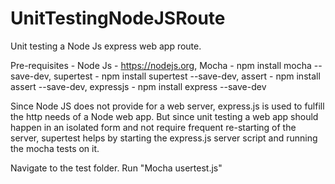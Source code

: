 # UnitTestingNodeJSRoute
Unit testing a Node Js express web app route.

Pre-requisites - Node Js - https://nodejs.org, Mocha - npm install mocha --save-dev, supertest - npm install supertest --save-dev, assert - npm install assert --save-dev, expressjs - npm install express --save-dev

Since Node JS does not provide for a web server, express.js is used to fulfill the http needs of a Node web app. But since unit testing a web app should happen in an isolated form and not require frequent re-starting of the server, supertest helps by starting the express.js server script and running the mocha tests on it.

Navigate to the test folder. Run "Mocha usertest.js"
